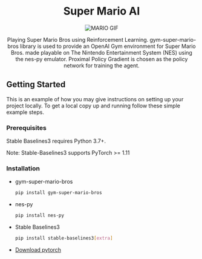  

<!-- Improved compatibility of back to top link: See: https://github.com/othneildrew/Best-README-Template/pull/73 -->
<a name="readme-top"></a>



<h1 align="center">Super Mario AI</h1>

<p align="center">
  <img src= "mario.gif" alt="MARIO GIF" />
</p>
  <p align="center">
    Playing Super Mario Bros using Reinforcement Learning. gym-super-mario-bros library is used to provide an OpenAI Gym environment for Super Mario Bros. made playable on The Nintendo Entertainment System (NES) using the nes-py emulator. Proximal Policy Gradient is chosen as the policy network for training the agent. 
    
  </p>
</div>







<!-- GETTING STARTED -->
## Getting Started

This is an example of how you may give instructions on setting up your project locally.
To get a local copy up and running follow these simple example steps.

### Prerequisites

Stable Baselines3 requires Python 3.7+.

Note: Stable-Baselines3 supports PyTorch >= 1.11


### Installation

* gym-super-mario-bros
  ```sh
  pip install gym-super-mario-bros
  ```
  
  
* nes-py
  ```sh
  pip install nes-py
  ```
* Stable Baselines3

  ```sh
  pip install stable-baselines3[extra]
  ```  
* <a href="https://pytorch.org/get-started/locally/">Download pytorch</a>



